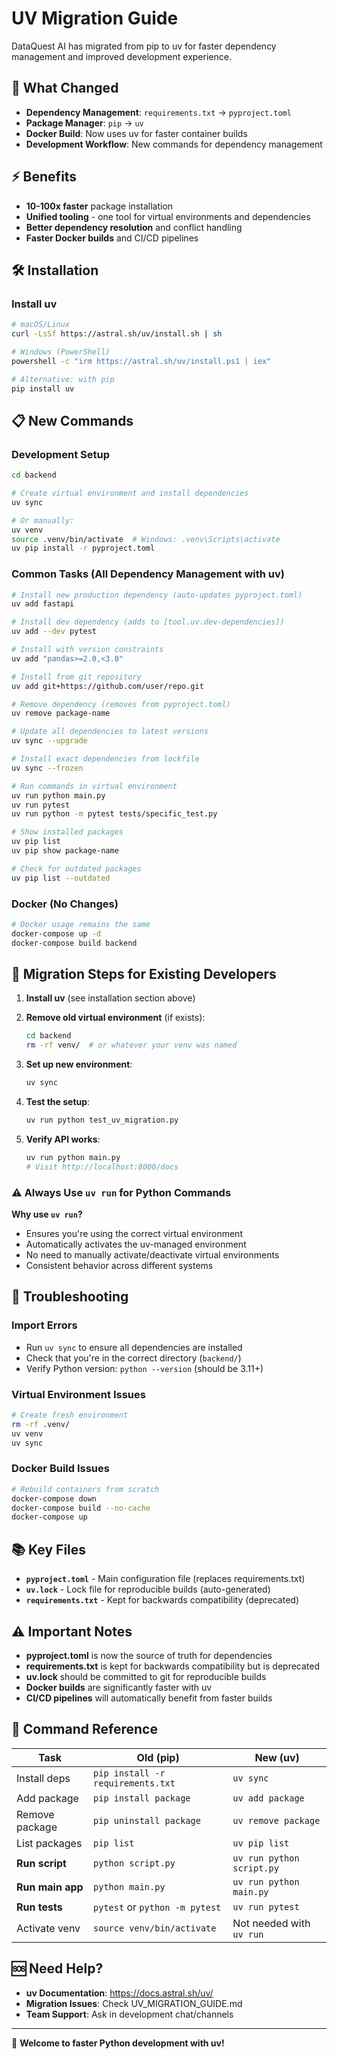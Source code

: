 # UV Migration Guide

DataQuest AI has migrated from pip to uv for faster dependency management and improved development experience.

## 🚀 What Changed

- **Dependency Management**: `requirements.txt` → `pyproject.toml`
- **Package Manager**: `pip` → `uv`
- **Docker Build**: Now uses uv for faster container builds
- **Development Workflow**: New commands for dependency management

## ⚡ Benefits

- **10-100x faster** package installation
- **Unified tooling** - one tool for virtual environments and dependencies  
- **Better dependency resolution** and conflict handling
- **Faster Docker builds** and CI/CD pipelines

## 🛠️ Installation

### Install uv
```bash
# macOS/Linux
curl -LsSf https://astral.sh/uv/install.sh | sh

# Windows (PowerShell)
powershell -c "irm https://astral.sh/uv/install.ps1 | iex"

# Alternative: with pip
pip install uv
```

## 📋 New Commands

### Development Setup
```bash
cd backend

# Create virtual environment and install dependencies
uv sync

# Or manually:
uv venv
source .venv/bin/activate  # Windows: .venv\Scripts\activate
uv pip install -r pyproject.toml
```

### Common Tasks (All Dependency Management with uv)
```bash
# Install new production dependency (auto-updates pyproject.toml)
uv add fastapi

# Install dev dependency (adds to [tool.uv.dev-dependencies])
uv add --dev pytest

# Install with version constraints
uv add "pandas>=2.0,<3.0"

# Install from git repository
uv add git+https://github.com/user/repo.git

# Remove dependency (removes from pyproject.toml)
uv remove package-name

# Update all dependencies to latest versions
uv sync --upgrade

# Install exact dependencies from lockfile
uv sync --frozen

# Run commands in virtual environment
uv run python main.py
uv run pytest
uv run python -m pytest tests/specific_test.py

# Show installed packages
uv pip list
uv pip show package-name

# Check for outdated packages
uv pip list --outdated
```

### Docker (No Changes)
```bash
# Docker usage remains the same
docker-compose up -d
docker-compose build backend
```

## 🔄 Migration Steps for Existing Developers

1. **Install uv** (see installation section above)

2. **Remove old virtual environment** (if exists):
   ```bash
   cd backend
   rm -rf venv/  # or whatever your venv was named
   ```

3. **Set up new environment**:
   ```bash
   uv sync
   ```

4. **Test the setup**:
   ```bash
   uv run python test_uv_migration.py
   ```

5. **Verify API works**:
   ```bash
   uv run python main.py
   # Visit http://localhost:8000/docs
   ```

### ⚠️ Always Use `uv run` for Python Commands

**Why use `uv run`?**
- Ensures you're using the correct virtual environment
- Automatically activates the uv-managed environment
- No need to manually activate/deactivate virtual environments
- Consistent behavior across different systems

## 🐛 Troubleshooting

### Import Errors
- Run `uv sync` to ensure all dependencies are installed
- Check that you're in the correct directory (`backend/`)
- Verify Python version: `python --version` (should be 3.11+)

### Virtual Environment Issues
```bash
# Create fresh environment
rm -rf .venv/
uv venv
uv sync
```

### Docker Build Issues
```bash
# Rebuild containers from scratch
docker-compose down
docker-compose build --no-cache
docker-compose up
```

## 📚 Key Files

- **`pyproject.toml`** - Main configuration file (replaces requirements.txt)
- **`uv.lock`** - Lock file for reproducible builds (auto-generated)
- **`requirements.txt`** - Kept for backwards compatibility (deprecated)

## ⚠️ Important Notes

- **pyproject.toml** is now the source of truth for dependencies
- **requirements.txt** is kept for backwards compatibility but is deprecated
- **uv.lock** should be committed to git for reproducible builds
- **Docker builds** are significantly faster with uv
- **CI/CD pipelines** will automatically benefit from faster builds

## 🎯 Command Reference

| Task | Old (pip) | New (uv) |
|------|-----------|----------|
| Install deps | `pip install -r requirements.txt` | `uv sync` |
| Add package | `pip install package` | `uv add package` |
| Remove package | `pip uninstall package` | `uv remove package` |
| List packages | `pip list` | `uv pip list` |
| **Run script** | `python script.py` | `uv run python script.py` |
| **Run main app** | `python main.py` | `uv run python main.py` |
| **Run tests** | `pytest` or `python -m pytest` | `uv run pytest` |
| Activate venv | `source venv/bin/activate` | Not needed with `uv run` |

## 🆘 Need Help?

- **uv Documentation**: https://docs.astral.sh/uv/
- **Migration Issues**: Check UV_MIGRATION_GUIDE.md
- **Team Support**: Ask in development chat/channels

---

🚀 **Welcome to faster Python development with uv!**